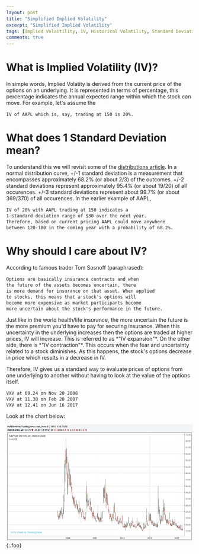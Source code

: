 ```yaml
---
layout: post
title: "Simplified Implied Volatility"
excerpt: "Simplified Implied Volatility"
tags: [Implied Volaitility, IV, Historical Volatility, Standard Deviation, Volatility, Investing, Strategies, Options, Calls, Puts, Vertical Spreads, Greeks, ]
comments: true
---
```


# What is Implied Volatility (IV)?<a id="sec-1" name="sec-1"></a>

In simple words, Implied Volatity is derived from the current price of the options on an underlying. It is represented in terms of percentage, this percentage indicates the annual expected range within which the stock can move. For example, let's assume the 

    IV of AAPL which is, say, trading at 150 is 20%.

# What does 1 Standard Deviation mean?<a id="sec-2" name="sec-2"></a>

To understand this we will revisit some of the [distributions article](http://www.commonmansoptions.com/distributions/). In a normal distribution curve, +/-1 standard deviation is a measurement that encompasses approximately 68.2% (or about 2/3) of the outcomes. +/-2 standard deviations represent approximately 95.4% (or about 19/20) of all occurences. +/-3 standard deviations represent about 99.7% (or about 369/370) of all occurences. In the earlier example of AAPL, 

    IV of 20% with AAPL trading at 150 indicates a
    1-standard deviation range of $30 over the next year.
    Therefore, based on current pricing AAPL could move anywhere
    between 120-180 in the coming year with a probability of 68.2%.

# Why should I care about IV?<a id="sec-3" name="sec-3"></a>

According to famous trader Tom Sosnoff (paraphrased):

    Options are basically insurance contracts and when
    the future of the assets becomes uncertain, there
    is more demand for insurance on that asset. When applied
    to stocks, this means that a stock's options will
    become more expensive as market participants become
    more uncertain about the stock's performance in the future.

Just like in the world health/life insurance, the more uncertain the future is the more premium you'd have to pay for securing insurance. When this uncertainty in the underlying increases then the options are traded at higher prices, IV will increase. This is referred to as \*"IV expansion"\*. On the other side, there is \*"IV contraction"\*. This occurs when the fear and uncertainty related to a stock diminishes. As this happens, the stock's options decrease in price which results in a decrease in IV.

Therefore, IV gives us a standard way to evaluate prices of options from one underlying to another without having to look at the value of the options itself.

    VXV at 69.24 on Nov 20 2008
    VXV at 11.38 on Feb 20 2007
    VXV at 12.41 on Jun 16 2017


Look at the chart below:

<div >
<!-- TradingView Widget BEGIN -->
<script type="text/javascript" src="https://d33t3vvu2t2yu5.cloudfront.net/tv.js"></script>
<script type="text/javascript">
new TradingView.widget({
  "width": 980,
  "height": 610,
  "symbol": "INDEX:VXV",
  "interval": "W",
  "timezone": "Etc/UTC",
  "theme": "White",
  "style": "1",
  "locale": "en",
  "toolbar_bg": "#f1f3f6",
  "enable_publishing": true,
  "withdateranges": true,
  "hide_side_toolbar": false,
  "allow_symbol_change": true,
  "hideideas": true
});
</script>
<!-- TradingView Widget END -->
</div>



![Implied Volatility](../images/IV-VXV.png){:.foo}